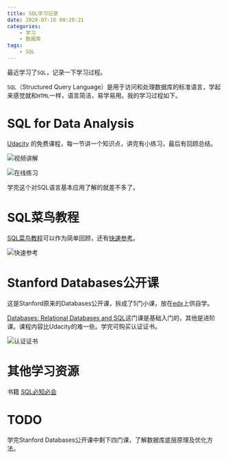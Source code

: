 ```yaml
---
title: SQL学习记录
date: 2020-07-16 00:20:21
categories:
    - 学习
    - 数据库
tags: 
    - SQL
---
```


最近学习了`SQL`，记录一下学习过程。

`SQL`（Structured Query Language）是用于访问和处理数据库的标准语言，学起来感觉就和`HTML`一样，语言简洁，易学易用。我的学习过程如下。

# SQL for Data Analysis

[Udacity](https://www.udacity.com/course/sql-for-data-analysis--ud198) 的免费课程，每一节讲一个知识点，讲完有小练习，最后有回顾总结。

![视频讲解](https://cdn.jsdelivr.net/gh/sandy-ding/imgHosting/blog/20200716230805.jpg)

![在线练习](https://cdn.jsdelivr.net/gh/sandy-ding/imgHosting/blog/20200716231002.jpg)

学完这个对SQL语言基本应用了解的就差不多了。

# SQL菜鸟教程

[SQL菜鸟教程](https://www.runoob.com/sql/sql-tutorial.html)可以作为简单回顾，还有[快速参考](https://www.runoob.com/sql/sql-quickref.html)。

![快速参考](https://cdn.jsdelivr.net/gh/sandy-ding/imgHosting/blog/20200716231216.jpg)

# Stanford Databases公开课

这是Stanford原来的Databases公开课，拆成了5门小课，放在[edx](https://www.edx.org/search?partner=Stanford%20University&subject=Computer%20Science&q=databases)上供自学。

[Databases: Relational Databases and SQL](https://www.edx.org/course/databases-5-sql)这门课是基础入门的，其他是进阶课。课程内容比Udacity的难一些。学完可购买认证证书。

![认证证书](https://cdn.jsdelivr.net/gh/sandy-ding/imgHosting/blog/20200716231813.jpg)

# 其他学习资源

书籍 [SQL必知必会](https://book.douban.com/subject/24250054/)

# TODO

学完Stanford Databases公开课中剩下四门课，了解数据库底层原理及优化方法。